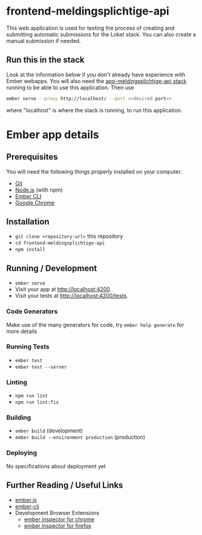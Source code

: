 # frontend-meldingsplichtige-api

This web application is used for testing the process of creating and submitting automatic submissions for the Loket stack. You can also create a manual submission if needed.

## Run this in the stack

Look at the information below if you don't already have experience with Ember webapps. You will also need the [app-meldingsplichtige-api stack](https://github.com/lblod/app-meldingsplichtige-api) running to be able to use this application. Then use

```bash
ember serve --proxy http://localhost/ --port <<desired port>>
```

where "localhost" is where the stack is running, to run this application.

# Ember app details

## Prerequisites

You will need the following things properly installed on your computer.

* [Git](https://git-scm.com/)
* [Node.js](https://nodejs.org/) (with npm)
* [Ember CLI](https://ember-cli.com/)
* [Google Chrome](https://google.com/chrome/)

## Installation

* `git clone <repository-url>` this repository
* `cd frontend-meldingsplichtige-api`
* `npm install`

## Running / Development

* `ember serve`
* Visit your app at [http://localhost:4200](http://localhost:4200).
* Visit your tests at [http://localhost:4200/tests](http://localhost:4200/tests).

### Code Generators

Make use of the many generators for code, try `ember help generate` for more details

### Running Tests

* `ember test`
* `ember test --server`

### Linting

* `npm run lint`
* `npm run lint:fix`

### Building

* `ember build` (development)
* `ember build --environment production` (production)

### Deploying

No specifications about deployment yet

## Further Reading / Useful Links

* [ember.js](https://emberjs.com/)
* [ember-cli](https://ember-cli.com/)
* Development Browser Extensions
  * [ember inspector for chrome](https://chrome.google.com/webstore/detail/ember-inspector/bmdblncegkenkacieihfhpjfppoconhi)
  * [ember inspector for firefox](https://addons.mozilla.org/en-US/firefox/addon/ember-inspector/)
